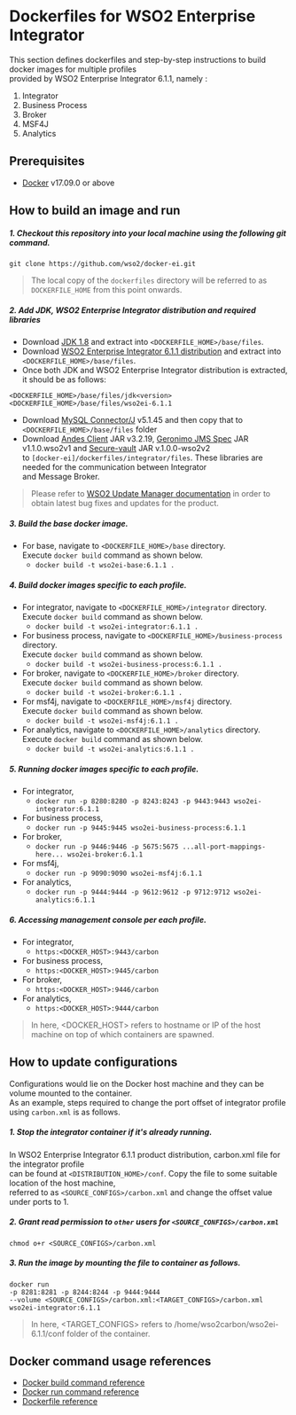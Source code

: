 # Dockerfiles for WSO2 Enterprise Integrator #
This section defines dockerfiles and step-by-step instructions to build docker images for multiple profiles <br>
provided by WSO2 Enterprise Integrator 6.1.1, namely : <br>
1. Integrator
2. Business Process
3. Broker
4. MSF4J
5. Analytics

## Prerequisites
* [Docker](https://www.docker.com/get-docker) v17.09.0 or above

## How to build an image and run
##### 1. Checkout this repository into your local machine using the following git command.
```
git clone https://github.com/wso2/docker-ei.git
```

>The local copy of the `dockerfiles` directory will be referred to as `DOCKERFILE_HOME` from this point onwards.

##### 2. Add JDK, WSO2 Enterprise Integrator distribution and required libraries
- Download [JDK 1.8](http://www.oracle.com/technetwork/java/javase/downloads/jdk8-downloads-2133151.html) and
extract into `<DOCKERFILE_HOME>/base/files`.
- Download [WSO2 Enterprise Integrator 6.1.1 distribution](https://wso2.com/integration) and 
extract into `<DOCKERFILE_HOME>/base/files`.
- Once both JDK and WSO2 Enterprise Integrator distribution is extracted, it should be as follows:
```
<DOCKERFILE_HOME>/base/files/jdk<version>
<DOCKERFILE_HOME>/base/files/wso2ei-6.1.1
```
- Download [MySQL Connector/J](https://dev.mysql.com/downloads/connector/j/) v5.1.45 and then copy that to `<DOCKERFILE_HOME>/base/files` folder
- Download [Andes Client](http://maven.wso2.org/nexus/content/groups/wso2-public/org/wso2/andes/wso2/andes-client/3.2.19/) JAR v3.2.19,
[Geronimo JMS Spec](http://maven.wso2.org/nexus/content/groups/wso2-public/org/apache/geronimo/specs/wso2/geronimo-jms_1.1_spec/1.1.0.wso2v1/) JAR v1.1.0.wso2v1 and
[Secure-vault](http://maven.wso2.org/nexus/content/groups/wso2-public/org/wso2/securevault/org.wso2.securevault/1.0.0-wso2v2/) JAR v.1.0.0-wso2v2 <br> to 
`[docker-ei]/dockerfiles/integrator/files`. These libraries are needed for the communication between Integrator <br> and Message Broker.
>Please refer to [WSO2 Update Manager documentation](https://docs.wso2.com/display/ADMIN44x/Updating+WSO2+Products)
in order to obtain latest bug fixes and updates for the product.

##### 3. Build the base docker image.
- For base, navigate to `<DOCKERFILE_HOME>/base` directory. <br>
  Execute `docker build` command as shown below.
    + `docker build -t wso2ei-base:6.1.1 .`
        
##### 4. Build docker images specific to each profile.
- For integrator, navigate to `<DOCKERFILE_HOME>/integrator` directory. <br>
  Execute `docker build` command as shown below. 
    + `docker build -t wso2ei-integrator:6.1.1 .`
- For business process, navigate to `<DOCKERFILE_HOME>/business-process` directory. <br>
  Execute `docker build` command as shown below. 
    + `docker build -t wso2ei-business-process:6.1.1 .`
- For broker, navigate to `<DOCKERFILE_HOME>/broker` directory. <br>
  Execute `docker build` command as shown below. 
    + `docker build -t wso2ei-broker:6.1.1 .`
- For msf4j, navigate to `<DOCKERFILE_HOME>/msf4j` directory. <br>
  Execute `docker build` command as shown below. 
    + `docker build -t wso2ei-msf4j:6.1.1 .`
- For analytics, navigate to `<DOCKERFILE_HOME>/analytics` directory. <br>
  Execute `docker build` command as shown below. 
    + `docker build -t wso2ei-analytics:6.1.1 .`
    
##### 5. Running docker images specific to each profile.
- For integrator,
    + `docker run -p 8280:8280 -p 8243:8243 -p 9443:9443 wso2ei-integrator:6.1.1`
- For business process,
    + `docker run -p 9445:9445 wso2ei-business-process:6.1.1`  
- For broker,
    + `docker run -p 9446:9446 -p 5675:5675 ...all-port-mappings-here... wso2ei-broker:6.1.1` 
- For msf4j,
    + `docker run -p 9090:9090 wso2ei-msf4j:6.1.1`
- For analytics,
    + `docker run -p 9444:9444 -p 9612:9612 -p 9712:9712 wso2ei-analytics:6.1.1`

##### 6. Accessing management console per each profile.
- For integrator,
    + `https:<DOCKER_HOST>:9443/carbon`
- For business process,
    + `https:<DOCKER_HOST>:9445/carbon`
- For broker,
    + `https:<DOCKER_HOST>:9446/carbon`
- For analytics,
    + `https:<DOCKER_HOST>:9444/carbon`
    
>In here, <DOCKER_HOST> refers to hostname or IP of the host machine on top of which containers are spawned.


## How to update configurations
Configurations would lie on the Docker host machine and they can be volume mounted to the container. <br>
As an example, steps required to change the port offset of integrator profile using `carbon.xml` is as follows.

##### 1. Stop the integrator container if it's already running.
In WSO2 Enterprise Integrator 6.1.1 product distribution, carbon.xml file for the integrator profile <br>
can be found at `<DISTRIBUTION_HOME>/conf`. Copy the file to some suitable location of the host machine, <br>
referred to as `<SOURCE_CONFIGS>/carbon.xml` and change the offset value under ports to 1.

##### 2. Grant read permission to `other` users for `<SOURCE_CONFIGS>/carbon.xml`
```
chmod o+r <SOURCE_CONFIGS>/carbon.xml
```

##### 3. Run the image by mounting the file to container as follows.
```
docker run 
-p 8281:8281 -p 8244:8244 -p 9444:9444
--volume <SOURCE_CONFIGS>/carbon.xml:<TARGET_CONFIGS>/carbon.xml
wso2ei-integrator:6.1.1
```

>In here, <TARGET_CONFIGS> refers to /home/wso2carbon/wso2ei-6.1.1/conf folder of the container.


## Docker command usage references

* [Docker build command reference](https://docs.docker.com/engine/reference/commandline/build/)
* [Docker run command reference](https://docs.docker.com/engine/reference/run/)
* [Dockerfile reference](https://docs.docker.com/engine/reference/builder/)
